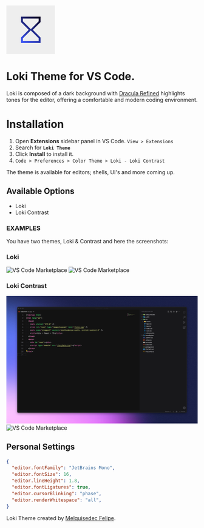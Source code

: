 ![loki-theme](./logo/loki.gif)

# Loki Theme for VS Code.

Loki is composed of a dark background with [Dracula Refined](https://github.com/mathcale/dracula-theme-refined) highlights tones for the editor, offering a comfortable and modern coding environment.

# Installation

1. Open **Extensions** sidebar panel in VS Code. `View > Extensions`
2. Search for **`Loki Theme`**
3. Click **Install** to install it.
4. `Code > Preferences > Color Theme > Loki - Loki Contrast`

The theme is available for editors; shells, UI's and more coming up.

## Available Options
- Loki
- Loki Contrast

### EXAMPLES

You have two themes, Loki &amp; Contrast and here the screenshots:

### Loki

![VS Code Marketplace](./screenshots/screenshot-tsx.png)
![VS Code Marketplace](./screenshots/screenshot-css.png)

### Loki Contrast

![VS Code Marketplace](./screenshots/screenshot-html.png)
![VS Code Marketplace](./screenshots/screenshot-package.png)

## Personal Settings

```json
{
  "editor.fontFamily": "JetBrains Mono",
  "editor.fontSize": 16,
  "editor.lineHeight": 1.8,
  "editor.fontLigatures": true,
  "editor.cursorBlinking": "phase",
  "editor.renderWhitespace": "all",
}
```

Loki Theme created by [Melquisedec Felipe](https://github.com/melquisedecfelipe).
